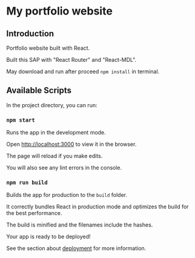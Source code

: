 # My portfolio website

## Introduction

Portfolio website built with React.

Built this SAP with "React Router" and "React-MDL".

May download and run after proceed `npm install` in terminal.

 
## Available Scripts


In the project directory, you can run:

 

### `npm start`

 

Runs the app in the development mode.<br>

Open [http://localhost:3000](http://localhost:3000) to view it in the browser.

 

The page will reload if you make edits.<br>

You will also see any lint errors in the console.

 

### `npm run build`

 

Builds the app for production to the `build` folder.<br>

It correctly bundles React in production mode and optimizes the build for the best performance.

 

The build is minified and the filenames include the hashes.<br>

Your app is ready to be deployed!

 

See the section about [deployment](https://facebook.github.io/create-react-app/docs/deployment) for more information.


